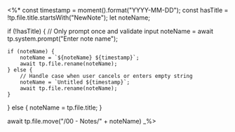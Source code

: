 <%*
const timestamp = moment().format("YYYY-MM-DD");
const hasTitle = !tp.file.title.startsWith("NewNote");
let noteName;

if (!hasTitle) {
    // Only prompt once and validate input
    noteName = await tp.system.prompt("Enter note name");
    
    if (noteName) {
        noteName = `${noteName} ${timestamp}`;
        await tp.file.rename(noteName);
    } else {
        // Handle case when user cancels or enters empty string
        noteName = `Untitled ${timestamp}`;
        await tp.file.rename(noteName);
    }
} else {
    noteName = tp.file.title;
}

await tp.file.move("/00 - Notes/" + noteName)
_%>